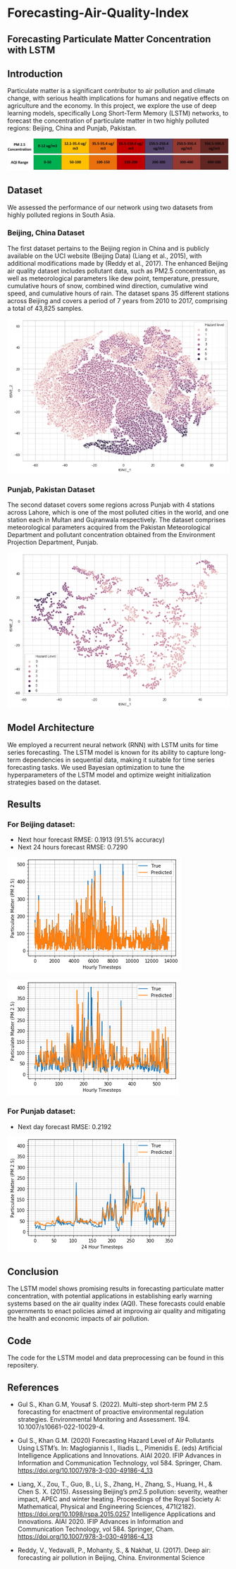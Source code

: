 # Forecasting-Air-Quality-Index
## Forecasting Particulate Matter Concentration with LSTM

## Introduction
Particulate matter is a significant contributor to air pollution and climate change, with serious health implications for humans and negative effects on agriculture and the economy. In this project, we explore the use of deep learning models, specifically Long Short-Term Memory (LSTM) networks, to forecast the concentration of particulate matter in two highly polluted regions: Beijing, China and Punjab, Pakistan.

![Air Pollution](images/AQI2.JPG "PM 2.5 & Air Quality Index (AQI) Scale, EPA USA")

## Dataset
We assessed the performance of our network using two datasets from highly polluted regions in South Asia. 

### Beijing, China Dataset
The first dataset pertains to the Beijing region in China and is publicly available on the UCI website (Beijing Data) (Liang et al., 2015), with additional modifications made by (Reddy et al., 2017). The enhanced Beijing air quality dataset includes pollutant data, such as PM2.5 concentration, as well as meteorological parameters like dew point, temperature, pressure, cumulative hours of snow, combined wind direction, cumulative wind speed, and cumulative hours of rain. The dataset spans 35 different stations across Beijing and covers a period of 7 years from 2010 to 2017, comprising a total of 43,825 samples.

![B Pollution](images/Beijing_data.png "t-SNE plot of the modified UCI Beijing air quality dataset")

### Punjab, Pakistan Dataset
The second dataset covers some regions across Punjab with 4 stations across Lahore, which is one of the most polluted cities in the world, and one station each in Multan and Gujranwala respectively. The dataset comprises meteorological parameters acquired from the Pakistan Meteorological Department and pollutant concentration obtained from the Environment Projection Department, Punjab.

![P Pollution](images/Panjab_data.png "t-SNE plot of the Panjab air quality dataset")

## Model Architecture
We employed a recurrent neural network (RNN) with LSTM units for time series forecasting. The LSTM model is known for its ability to capture long-term dependencies in sequential data, making it suitable for time series forecasting tasks. We used Bayesian optimization to tune the hyperparameters of the LSTM model and optimize weight initialization strategies based on the dataset.

## Results
### For Beijing dataset:
  - Next hour forecast RMSE: 0.1913 (91.5% accuracy)
  - Next 24 hours forecast RMSE: 0.7290
    
![R1 Pollution](images/forecast_Beijing.png "Actual Vs. Predicted PM 2.5 values of employed architecture on Hourly data of modified UCI Beijing air quality dataset")

![R2 Pollution](images/forecast_24Beijing.png "Actual Vs. Predicted PM 2.5 values of employed architecture on 24 hour data of modified UCI Beijing air quality dataset")
### For Punjab dataset:
  - Next day forecast RMSE: 0.2192
    
![R3 Pollution](images/forecast_Panjab.png "Actual Vs. Predicted PM 2.5 values of employed architecture on 24 hour data of Panjab air quality dataset")

## Conclusion
The LSTM model shows promising results in forecasting particulate matter concentration, with potential applications in establishing early warning systems based on the air quality index (AQI). These forecasts could enable governments to enact policies aimed at improving air quality and mitigating the health and economic impacts of air pollution.

## Code
The code for the LSTM model and data preprocessing can be found in this repositery.

## References
- Gul S., Khan G.M, Yousaf S. (2022). Multi-step short-term
PM 2.5 forecasting for enactment of proactive
environmental regulation strategies. Environmental Monitoring
and Assessment. 194. 10.1007/s10661-022-10029-4.

- Gul S., Khan G.M. (2020) Forecasting Hazard Level of Air Pollutants
Using LSTM’s. In: Maglogiannis I., Iliadis L., Pimenidis E. (eds) Artificial
Intelligence Applications and Innovations. AIAI 2020. IFIP Advances
in Information and Communication Technology, vol 584. Springer,
Cham. https://doi.org/10.1007/978-3-030-49186-4_13

- Liang, X., Zou, T., Guo, B., Li, S., Zhang, H., Zhang, S., Huang, H., & Chen S. X. (2015). Assessing Beijing’s pm2.5 pollution: severity, weather impact, APEC and winter heating. Proceedings of the Royal Society A: Mathematical, Physical and Engineering Sciences, 471(2182). https://doi.org/10.1098/rspa.2015.0257
Intelligence Applications and Innovations. AIAI 2020. IFIP Advances
in Information and Communication Technology, vol 584. Springer,
Cham. https://doi.org/10.1007/978-3-030-49186-4_13

- Reddy, V., Yedavalli, P., Mohanty, S., & Nakhat, U. (2017). Deep air: forecasting air pollution in Beijing, China. Environmental Science

